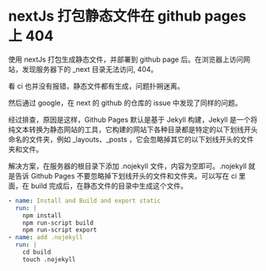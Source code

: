 # nextJs 打包静态文件在 github pages 上 404

使用 nextJs 打包生成静态文件，并部署到 github page 后。在浏览器上访问网站，发现服务器下的 \_next 目录无法访问, 404。

看 ci 也并没有报错，静态文件都有生成，问题扑朔迷离。

然后通过 google，在 next 的 github 的仓库的 issue 中发现了同样的问题。

经过排查，原因是这样，Github Pages 默认是基于 Jekyll 构建，Jekyll 是一个将纯文本转换为静态网站的工具，它构建的网站下各种目录都是特定的以下划线开头命名的文件夹，例如 \_layouts、\_posts ，它会忽略掉其它的以下划线开头的文件夹和文件。

解决方案，在服务器的根目录下添加 .nojekyll 文件，内容为空即可。.nojekyll 就是告诉 Github Pages 不要忽略掉下划线开头的文件和文件夹。可以写在 ci 里面，在 build 完成后，在静态文件的目录中生成这个文件。

```yaml
- name: Install and Build and export static
  run: |
    npm install
    npm run-script build
    npm run-script export
- name: add .nojekyll
  run: |
    cd build
    touch .nojekyll
```
